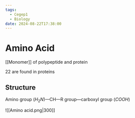 ```yaml
---
tags:
  - Cegep1
  - Biology
date: 2024-08-22T17:38:00
---
```


# Amino Acid

[[Monomer]] of polypeptide and protein

22 are found in proteins

## Structure

Amino group ($H_2N$)—CH—R group—carboxyl group ($COOH$)

![[Amino acid.png|300]]